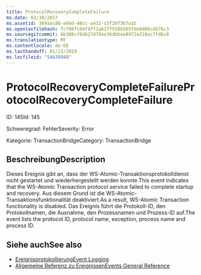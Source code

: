 ```yaml
---
title: ProtocolRecoveryCompleteFailure
ms.date: 03/30/2017
ms.assetid: 369aac88-e66d-48cc-a432-c5f2073b7a1b
ms.openlocfilehash: fcf98fc84f4ff2a62ff5588265fde0d86cd676c3
ms.sourcegitcommit: 6b308cf6d627d78ee36dbbae8972a310ac7fd6c8
ms.translationtype: MT
ms.contentlocale: de-DE
ms.lasthandoff: 01/23/2019
ms.locfileid: "54639948"
---
```

# <a name="protocolrecoverycompletefailure"></a><span data-ttu-id="cdd86-102">ProtocolRecoveryCompleteFailure</span><span class="sxs-lookup"><span data-stu-id="cdd86-102">ProtocolRecoveryCompleteFailure</span></span>
<span data-ttu-id="cdd86-103">ID: 145</span><span class="sxs-lookup"><span data-stu-id="cdd86-103">Id: 145</span></span>  
  
 <span data-ttu-id="cdd86-104">Schweregrad: Fehler</span><span class="sxs-lookup"><span data-stu-id="cdd86-104">Severity: Error</span></span>  
  
 <span data-ttu-id="cdd86-105">Kategorie: TransactionBridge</span><span class="sxs-lookup"><span data-stu-id="cdd86-105">Category: TransactionBridge</span></span>  
  
## <a name="description"></a><span data-ttu-id="cdd86-106">Beschreibung</span><span class="sxs-lookup"><span data-stu-id="cdd86-106">Description</span></span>  
 <span data-ttu-id="cdd86-107">Dieses Ereignis gibt an, dass der WS-Atomic-Transaktionsprotokolldienst nicht gestartet und wiederhergestellt werden konnte.</span><span class="sxs-lookup"><span data-stu-id="cdd86-107">This event indicates that the WS-Atomic Transaction protocol service failed to complete startup and recovery.</span></span> <span data-ttu-id="cdd86-108">Aus diesem Grund ist die WS-Atomic-Transaktionsfunktionalität deaktiviert.</span><span class="sxs-lookup"><span data-stu-id="cdd86-108">As a result, WS-Atomic Transaction functionality is disabled.</span></span> <span data-ttu-id="cdd86-109">Das Ereignis führt die Protokoll-ID, den Protokollnamen, die Ausnahme, den Prozessnamen und Prozess-ID auf.</span><span class="sxs-lookup"><span data-stu-id="cdd86-109">The event lists the protocol ID, protocol name, exception, process name and process ID.</span></span>  
  
## <a name="see-also"></a><span data-ttu-id="cdd86-110">Siehe auch</span><span class="sxs-lookup"><span data-stu-id="cdd86-110">See also</span></span>
- [<span data-ttu-id="cdd86-111">Ereignisprotokollierung</span><span class="sxs-lookup"><span data-stu-id="cdd86-111">Event Logging</span></span>](../../../../../docs/framework/wcf/diagnostics/event-logging/index.md)
- [<span data-ttu-id="cdd86-112">Allgemeine Referenz zu Ereignissen</span><span class="sxs-lookup"><span data-stu-id="cdd86-112">Events General Reference</span></span>](../../../../../docs/framework/wcf/diagnostics/event-logging/events-general-reference.md)
